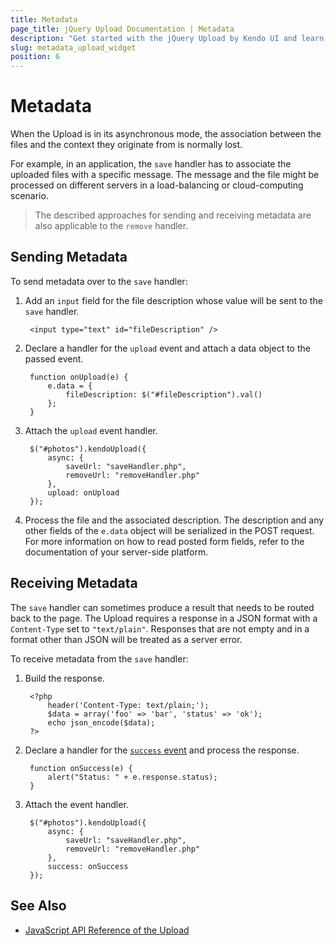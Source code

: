 ```yaml
---
title: Metadata
page_title: jQuery Upload Documentation | Metadata
description: "Get started with the jQuery Upload by Kendo UI and learn how to send and receive metadata during the asynchronous mode of Upload operation."
slug: metadata_upload_widget
position: 6
---
```


# Metadata

When the Upload is in its asynchronous mode, the association between the files and the context they originate from is normally lost.

For example, in an application, the `save` handler has to associate the uploaded files with a specific message. The message and the file might be processed on different servers in a load-balancing or cloud-computing scenario.

> The described approaches for sending and receiving metadata are also applicable to the `remove` handler.

## Sending Metadata

To send metadata over to the `save` handler:

1. Add an `input` field for the file description whose value will be sent to the `save` handler.

        <input type="text" id="fileDescription" />

2. Declare a handler for the `upload` event and attach a data object to the passed event.

        function onUpload(e) {
            e.data = {
                fileDescription: $("#fileDescription").val()
            };
        }

3. Attach the `upload` event handler.

        $("#photos").kendoUpload({
            async: {
                saveUrl: "saveHandler.php",
                removeUrl: "removeHandler.php"
            },
            upload: onUpload
        });

4. Process the file and the associated description. The description and any other fields of the `e.data` object will be serialized in the POST request. For more information on how to read posted form fields, refer to the documentation of your server-side platform.

## Receiving Metadata

The `save` handler can sometimes produce a result that needs to be routed back to the page. The Upload requires a response in a JSON format with a `Content-Type` set to `"text/plain"`. Responses that are not empty and in a format other than JSON will be treated as a server error.

To receive metadata from the `save` handler:

1. Build the response.

        <?php
            header('Content-Type: text/plain;');
            $data = array('foo' => 'bar', 'status' => 'ok');
            echo json_encode($data);
        ?>

2. Declare a handler for the [`success` event](/api/javascript/ui/upload/events/success) and process the response.

        function onSuccess(e) {
            alert("Status: " + e.response.status);
        }

3. Attach the event handler.

        $("#photos").kendoUpload({
            async: {
                saveUrl: "saveHandler.php",
                removeUrl: "removeHandler.php"
            },
            success: onSuccess
        });

## See Also

* [JavaScript API Reference of the Upload](/api/javascript/ui/upload)
